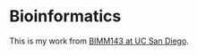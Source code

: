 # Bioinformatics

This is my work from [BIMM143 at UC San Diego](https://bioboot.github.io/bimm143_F19/).

